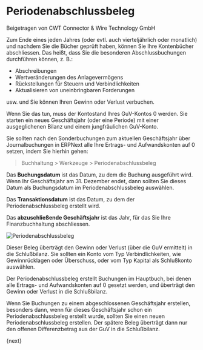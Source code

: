 <!-- add-breadcrumbs -->
# Periodenabschlussbeleg
<span class="text-muted contributed-by">Beigetragen von CWT Connector & Wire Technology GmbH</span>

Zum Ende eines jeden Jahres (oder evtl. auch vierteljährlich oder monatlich) und nachdem Sie die Bücher geprüft haben, können Sie Ihre Kontenbücher abschliessen. Das heißt, dass Sie die besonderen Abschlussbuchungen durchführen können, z. B.:

* Abschreibungen
* Wertveränderungen des Anlagevermögens
* Rückstellungen für Steuern und Verbindlichkeiten
* Aktualisieren von uneinbringbaren Forderungen

usw. und Sie können Ihren Gewinn oder Verlust verbuchen.

Wenn Sie das tun, muss der Kontostand Ihres GuV-Kontos 0 werden. Sie starten ein neues Geschäftsjahr (oder eine Periode) mit einer ausgeglichenen Bilanz und einem jungfräulichen GuV-Konto.

Sie sollten nach den Sonderbuchungen zum aktuellen Geschäftsjahr über Journalbuchungen in ERPNext alle Ihre Ertrags- und Aufwandskonten auf 0 setzen, indem Sie hierhin gehen:

> Buchhaltung > Werkzeuge > Periodenabschlussbeleg

Das **Buchungsdatum** ist das Datum, zu dem die Buchung ausgeführt wird. Wenn Ihr Geschäftsjahr am 31. Dezember endet, dann sollten Sie dieses Datum als Buchungsdatum im Periodenabschlussbeleg auswählen.

Das **Transaktionsdatum** ist das Datum, zu dem der Periodenabschlussbeleg erstellt wird.

Das **abzuschließende Geschäftsjahr** ist das Jahr, für das Sie Ihre Finanzbuchhaltung abschliessen.

<img class="screenshot" alt="Periodenabschlussbeleg" src="/docs/assets/img/accounts/period-closing-voucher.png">

Dieser Beleg überträgt den Gewinn oder Verlust (über die GuV ermittelt) in die Schlußbilanz. Sie sollten ein Konto vom Typ Verbindlichkeiten, wie Gewinnrücklagen oder Überschuss, oder vom Typ Kapital als Schlußkonto auswählen.

Der Periodenabschlussbeleg erstellt Buchungen im Hauptbuch, bei denen alle Ertrags- und Aufwandskonten auf 0 gesetzt werden, und überträgt den Gewinn oder Verlust in die Schlußbilanz.

Wenn Sie Buchungen zu einem abgeschlossenen Geschäftsjahr erstellen, besonders dann, wenn für dieses Geschäftsjahr schon ein Periodenabschlussbeleg erstellt wurde, sollten Sie einen neuen Periodenabschlussbeleg erstellen. Der spätere Beleg überträgt dann nur den offenen Differenzbetrag aus der GuV in die Schlußbilanz.

{next}
